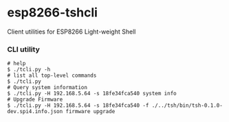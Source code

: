 esp8266-tshcli
===============
Client utilities for ESP8266 Light-weight Shell

### CLI utility ###

```
# help
$ ./tcli.py -h
# list all top-level commands
$ ./tcli.py
# Query system information
$ ./tcli.py -H 192.168.5.64 -s 18fe34fca540 system info
# Upgrade Firmware
$ ./tcli.py -H 192.168.5.64 -s 18fe34fca540 -f ./../tsh/bin/tsh-0.1.0-dev.spi4.info.json firmware upgrade 
```


